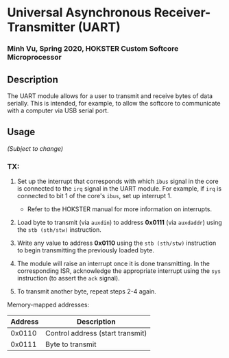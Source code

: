 # Universal Asynchronous Receiver-Transmitter (UART)
### Minh Vu, Spring 2020, HOKSTER Custom Softcore Microprocessor

## Description

The UART module allows for a user to transmit and receive bytes of data serially. This is intended, for example, to allow the softcore to communicate with a computer via USB serial port.

## Usage
*(Subject to change)*

### TX:
1. Set up the interrupt that corresponds with which `ibus` signal in the core is connected to the `irq` signal in the UART module. For example, if `irq` is connected to bit 1 of the core's `ibus`, set up interrupt 1.
    * Refer to the HOKSTER manual for more information on interrupts.

2. Load byte to transmit (via `auxdin`) to address **0x0111** (via `auxdaddr`) using the `stb (sth/stw)` instruction.

3. Write any value to address **0x0110** using the `stb (sth/stw)` instruction to begin transmitting the previously loaded byte.

4. The module will raise an interrupt once it is done transmitting. In the corresponding ISR, acknowledge the appropriate interrupt using the `sys` instruction (to assert the `ack` signal).

5. To transmit another byte, repeat steps 2-4 again.

Memory-mapped addresses:

| Address | Description                                               |
| ------- |-----------------------------------------------------------|
| 0x0110  | Control address (start transmit)                          |
| 0x0111  | Byte to transmit                                          |
